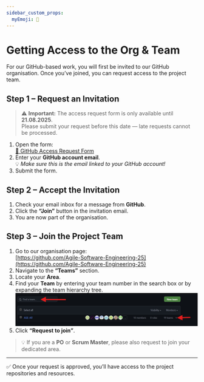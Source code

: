 ```yaml
---
sidebar_custom_props:
  myEmoji: 📄️
---
```


# Getting Access to the Org & Team

For our GitHub-based work, you will first be invited to our GitHub organisation. Once you’ve joined, you can request access to the project team.

## Step 1 – Request an Invitation
> ⚠️ **Important:** The access request form is only available until **21.08.2025**.  
> Please submit your request before this date — late requests cannot be processed.

1. Open the form:  
   [📄 GitHub Access Request Form](https://py-bay.app.n8n.cloud/form/506dd53a-e175-4d10-9bd4-901b621f4d9a)
2. Enter your **GitHub account email**.  
   💡 *Make sure this is the email linked to your GitHub account!*
3. Submit the form.

## Step 2 – Accept the Invitation
1. Check your email inbox for a message from **GitHub**.
2. Click the **“Join”** button in the invitation email.
3. You are now part of the organisation.

## Step 3 – Join the Project Team
1. Go to our organisation page:  
   [https://github.com/Agile-Software-Engineering-25](https://github.com/Agile-Software-Engineering-25)
2. Navigate to the **“Teams”** section.
3. Locate your **Area**.
4. Find your **Team** by entering your team number in the search box or by expanding the team hierarchy tree.  
   ![Finding your team](files/github_find_team.jpg)
5. Click **“Request to join”**.

> 💡 If you are a **PO** or **Scrum Master**, please also request to join your dedicated area.

---

✅ Once your request is approved, you’ll have access to the project repositories and resources.
